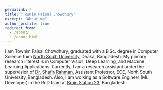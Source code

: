 ```yaml
---
permalink: /
title: "Townim Faisal Chowdhury"
excerpt: "About me"
author_profile: true
redirect_from: 
  - /about/
  - /about.html
---
```


I am Townim Faisal Chowdhury, graduated with a B.Sc. degree in Computer Science from [North South University](http://www.northsouth.edu/), Dhaka, Bangladesh. My primary research interest is in Computer Vision, Deep Learning, and Machine Learning Applications. Currently, I am a research assistant under the supervision of [Dr. Shafin Rahman](https://scholar.google.com/citations?user=Pe8C-SUAAAAJ&hl=en), Assistant Professor, ECE, North South University, Bangladesh. Also, I am working as a Software Engineer (ML Developer) in the RnD team at [Brain Station 23](https://brainstation-23.com/), Bangladesh.
